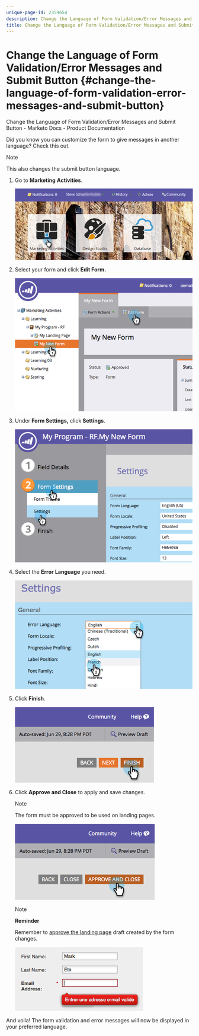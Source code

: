 ```yaml
---
unique-page-id: 2359654
description: Change the Language of Form Validation/Error Messages and Submit Button - Marketo Docs - Product Documentation
title: Change the Language of Form Validation/Error Messages and Submit Button
---
```


# Change the Language of Form Validation/Error Messages and Submit Button {#change-the-language-of-form-validation-error-messages-and-submit-button}

Change the Language of Form Validation/Error Messages and Submit Button - Marketo Docs - Product Documentation

Did you know you can customize the form to give messages in another language? Check this out.

>[!NOTE]
>
>This also changes the submit button language.

1. Go to **Marketing** **Activities**.

   ![](assets/login-marketing-activities-6.png)

1. Select your form and click **Edit Form.**

   ![](assets/image2014-9-15-12-3a47-3a46.png)

1. Under **Form Settings,** click **Settings**.

   ![](assets/image2014-9-15-12-3a48-3a5.png)

1. Select the **Error** **Language** you need.

   ![](assets/image2014-9-15-12-3a48-3a26.png)

1. Click **Finish**.

   ![](assets/image2014-9-15-12-3a48-3a43.png)

1. Click **Approve and Close** to apply and save changes.

   >[!NOTE]
   >
   >The form must be approved to be used on landing pages.

   ![](assets/image2014-9-15-12-3a49-3a26.png)

   >[!NOTE]
   >
   >**Reminder**
   >
   >
   >Remember to [approve the landing page](../../../../product-docs/demand-generation/landing-pages/understanding-landing-pages/approve-unapprove-or-delete-a-landing-page.md) draft created by the form changes.

   ![](assets/image2014-9-15-12-3a50-3a11.png)

And voila! The form validation and error messages will now be displayed in your preferred language. 